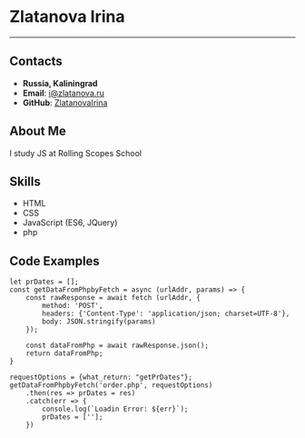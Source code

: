 # Zlatanova Irina
********************
## Contacts
* __Russia, Kaliningrad__
* __Email__: i@zlatanova.ru
* __GitHub__: [ZlatanovaIrina](https://github.com/ZlatanovaIrina "Zlatanova Irina GitHub") 

## About Me
I study JS at Rolling Scopes School

## Skills
* HTML
* CSS
* JavaScript (ES6, JQuery)
* php

## Code Examples
```
let prDates = [];
const getDataFromPhpbyFetch = async (urlAddr, params) => {
    const rawResponse = await fetch (urlAddr, {
        method: 'POST',
        headers: {'Content-Type': 'application/json; charset=UTF-8'},
        body: JSON.stringify(params)
    });

    const dataFromPhp = await rawResponse.json();
    return dataFromPhp;
}

requestOptions = {what_return: "getPrDates"};
getDataFromPhpbyFetch('order.php', requestOptions)
    .then(res => prDates = res)
    .catch(err => {
        console.log(`Loadin Error: ${err}`);
        prDates = [''];
    })

```

